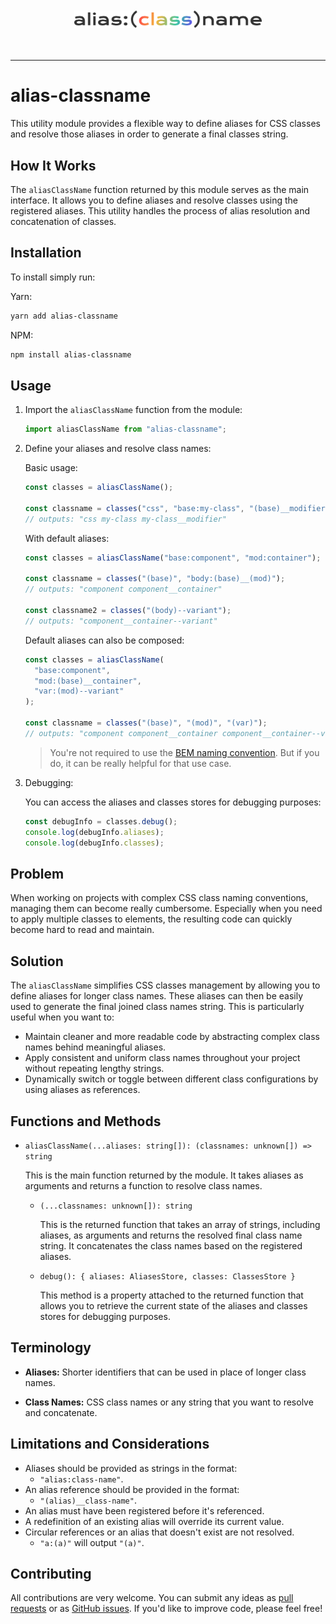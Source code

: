 <br />
<br />
<div align="center">
<img width="300" alt="alias-classname" src="https://raw.githubusercontent.com/im-mou/alias-classname/master/logo.png" />
</div>
<br />
<br />

---

# alias-classname

This utility module provides a flexible way to define aliases for CSS classes and resolve those aliases in order to generate a final classes string.

## How It Works

The `aliasClassName` function returned by this module serves as the main interface. It allows you to define aliases and resolve classes using the registered aliases. This utility handles the process of alias resolution and concatenation of classes.

## Installation

To install simply run:

Yarn:

```bash
yarn add alias-classname
```

NPM:

```bash
npm install alias-classname
```

## Usage

1. Import the `aliasClassName` function from the module:

   ```javascript
   import aliasClassName from "alias-classname";
   ```

2. Define your aliases and resolve class names:

   Basic usage:

   ```javascript
   const classes = aliasClassName();

   const classname = classes("css", "base:my-class", "(base)__modifier");
   // outputs: "css my-class my-class__modifier"
   ```

   With default aliases:

   ```javascript
   const classes = aliasClassName("base:component", "mod:container");

   const classname = classes("(base)", "body:(base)__(mod)");
   // outputs: "component component__container"

   const classname2 = classes("(body)--variant");
   // outputs: "component__container--variant"
   ```

   Default aliases can also be composed:

   ```javascript
   const classes = aliasClassName(
     "base:component",
     "mod:(base)__container",
     "var:(mod)--variant"
   );

   const classname = classes("(base)", "(mod)", "(var)");
   // outputs: "component component__container component__container--variant"
   ```

   > You're not required to use the [BEM naming convention](https://getbem.com/naming/). But if you do, it can be really helpful for that use case.

3. Debugging:

   You can access the aliases and classes stores for debugging purposes:

   ```javascript
   const debugInfo = classes.debug();
   console.log(debugInfo.aliases);
   console.log(debugInfo.classes);
   ```

## Problem

When working on projects with complex CSS class naming conventions, managing them can become really cumbersome. Especially when you need to apply multiple classes to elements, the resulting code can quickly become hard to read and maintain.

## Solution

The `aliasClassName` simplifies CSS classes management by allowing you to define aliases for longer class names. These aliases can then be easily used to generate the final joined class names string. This is particularly useful when you want to:

- Maintain cleaner and more readable code by abstracting complex class names behind meaningful aliases.
- Apply consistent and uniform class names throughout your project without repeating lengthy strings.
- Dynamically switch or toggle between different class configurations by using aliases as references.

## Functions and Methods

- `aliasClassName(...aliases: string[]): (classnames: unknown[]) => string`

  This is the main function returned by the module. It takes aliases as arguments and returns a function to resolve class names.

  - `(...classnames: unknown[]): string`

    This is the returned function that takes an array of strings, including aliases, as arguments and returns the resolved final class name string. It concatenates the class names based on the registered aliases.

  - `debug(): { aliases: AliasesStore, classes: ClassesStore }`

    This method is a property attached to the returned function that allows you to retrieve the current state of the aliases and classes stores for debugging purposes.

## Terminology

- **Aliases:** Shorter identifiers that can be used in place of longer class names.

- **Class Names:** CSS class names or any string that you want to resolve and concatenate.

## Limitations and Considerations

- Aliases should be provided as strings in the format:
  - `"alias:class-name"`.
- An alias reference should be provided in the format:
    - `"(alias)__class-name"`.
- An alias must have been registered before it's referenced.
- A redefinition of an existing alias will override its current value.
- Circular references or an alias that doesn't exist are not resolved.
  - `"a:(a)"` will output `"(a)"`.

## Contributing

All contributions are very welcome. You can submit any ideas as [pull requests](https://github.com/im-mou/alias-classname/pulls) or as [GitHub issues](https://github.com/im-mou/alias-classname/issues). If you'd like to improve code, please feel free!

